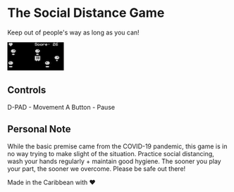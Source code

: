 # The Social Distance Game

Keep out of people's way as long as you can!

![Screenshot of the Social Distance Game](images/screenshot00.png)

## Controls

D-PAD - Movement
A Button - Pause

## Personal Note

While the basic premise came from the COVID-19 pandemic, this game is in no way trying to make slight of the situation. Practice social distancing, wash your hands regularly + maintain good hygiene. The sooner you play your part, the sooner we overcome. Please be safe out there!

Made in the Caribbean with &hearts;

